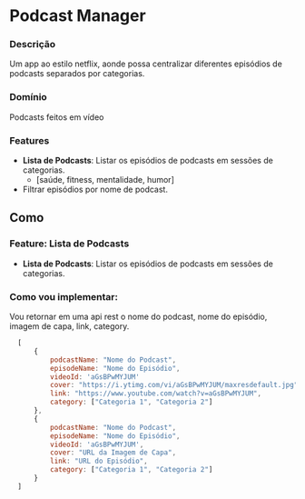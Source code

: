 # Podcast Manager

### Descrição
Um app ao estilo netflix, aonde possa centralizar diferentes episódios de podcasts separados por categorias.

### Domínio
Podcasts feitos em vídeo

### Features
- **Lista de Podcasts**: Listar os episódios de podcasts em sessões de categorias.
    - [saúde, fitness, mentalidade, humor]
- Filtrar episódios por nome de podcast.

## Como

### Feature: Lista de Podcasts
- **Lista de Podcasts**: Listar os episódios de podcasts em sessões de categorias.

### Como vou implementar:
  Vou retornar em uma api rest o nome do podcast, nome do episódio, imagem de capa, link, category.

  ```js 
    [
        {
            podcastName: "Nome do Podcast",
            episodeName: "Nome do Episódio",
            videoId: 'aGsBPwMYJUM'
            cover: "https://i.ytimg.com/vi/aGsBPwMYJUM/maxresdefault.jpg",
            link: "https://www.youtube.com/watch?v=aGsBPwMYJUM",
            category: ["Categoria 1", "Categoria 2"]
        },
        {
            podcastName: "Nome do Podcast",
            episodeName: "Nome do Episódio",
            videoId: 'aGsBPwMYJUM',
            cover: "URL da Imagem de Capa",
            link: "URL do Episódio",
            category: ["Categoria 1", "Categoria 2"]
        }
    ]
  ```